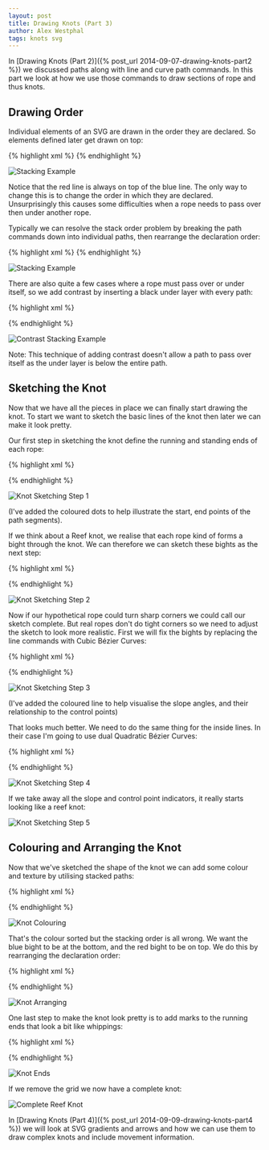 ```yaml
---
layout: post
title: Drawing Knots (Part 3)
author: Alex Westphal
tags: knots svg
---
```


In [Drawing Knots (Part 2)]({% post_url 2014-09-07-drawing-knots-part2 %}) we discussed paths along with line and curve
path commands. In this part we look at how we use those commands to draw sections of rope and thus knots.


## Drawing Order

Individual elements of an SVG are drawn in the order they are declared. So elements defined later get drawn on top:

{% highlight xml %}
<path d="M 50 50 H 150" stroke="blue" stroke-width="5" fill="transparent"/>
<path d="M 100 25 V 75" stroke="red" stroke-width="5" fill="transparent"/>
{% endhighlight %}

![Stacking Example](/knots/drawing/stacking1.svg)

Notice that the red line is always on top of the blue line. The only way to change this is to change the order in which
they are declared. Unsurprisingly this causes some difficulties when a rope needs to pass over then under another rope.

Typically we can resolve the stack order problem by breaking the path commands down into individual paths, then
rearrange the declaration order:

{% highlight xml %}
<path d="M 110 60 V 30" stroke="red" stroke-width="5" fill="transparent"/>
<path d="M 50 50 H 150" stroke="blue" stroke-width="5" fill="transparent"/>
<path d="M 90 30 V 60 C 90 80, 110 80, 110 60 " stroke="red" stroke-width="5" fill="transparent"/>
{% endhighlight %}

![Stacking Example](/knots/drawing/stacking2.svg)

There are also quite a few cases where a rope must pass over or under itself, so we add contrast by inserting a black
under layer with every path:

{% highlight xml %}
<path d="M 50 50 H 150" stroke="black" stroke-width="9" fill="transparent"/>
<path d="M 50 50 H 150" stroke="#D44" stroke-width="8" fill="transparent"/>

<path d="M 100 25 V 75" stroke="black" stroke-width="9" fill="transparent"/>
<path d="M 100 25 V 75" stroke="#D44" stroke-width="8" fill="transparent"/>
{% endhighlight %}

![Contrast Stacking Example](/knots/drawing/stacking3.svg)

Note: This technique of adding contrast doesn't allow a path to pass over itself as the under layer is below the
entire path.


## Sketching the Knot

Now that we have all the pieces in place we can finally start drawing the knot. To start we want to sketch the basic
lines of the knot then later we can make it look pretty.

Our first step in sketching the knot define the running and standing ends of each rope:

{% highlight xml %}
<!-- Red Rope - Running End -->
<path d="M 30 40 H 60" stroke="black" fill="transparent"/>

<!-- Red Rope - Standing End -->
<path d="M 0 60 H 60" stroke="black" fill="transparent"/>

<!-- Blue Rope - Running End -->
<path d="M 170 40 H 140" stroke="black" fill="transparent"/>

<!-- Blue Rope - Standing End -->
<path d="M 200 60 H 140" stroke="black" fill="transparent"/>
{% endhighlight %}

![Knot Sketching Step 1](/knots/drawing/sketch1.svg)

(I've added the coloured dots to help illustrate the start, end points of the path segments).

If we think about a Reef knot, we realise that each rope kind of forms a bight through the knot. We can therefore we can
sketch these bights as the next step:

{% highlight xml %}
<!-- Red Rope - Running End -->
<path d="M 30 40 H 60 L 120 20" stroke="black" fill="transparent"/>

<!-- Red Rope - Standing End -->
<path d="M 0 60 H 60 L 120 80" stroke="black" fill="transparent"/>

<!-- Red Rope - Bight -->
<path d="M 120 20 V 80" stroke="black" fill="transparent"/>

<!-- Blue Rope - Running End -->
<path d="M 170 40 H 140 L 80 20" stroke="black" fill="transparent"/>

<!-- Blue Rope - Standing End -->
<path d="M 200 60 H 140 L 80 80" stroke="black" fill="transparent"/>

<!-- Blue Rope - Bight -->
<path d="M 80 20 V 80" stroke="black" fill="transparent"/>
{% endhighlight %}

![Knot Sketching Step 2](/knots/drawing/sketch2.svg)

Now if our hypothetical rope could turn sharp corners we could call our sketch complete. But real ropes don't do tight
corners so we need to adjust the sketch to look more realistic. First we will fix the bights by replacing the line
commands with Cubic Bézier Curves:

{% highlight xml %}
<!-- Red Rope - Bight -->
<path d="M 120 20 C 150 20, 150 80, 120 80" stroke="black" fill="transparent"/>

<!-- Blue Rope - Bight -->
<path d="M 80 20 C 50 20, 50 80, 80 80" stroke="black" fill="transparent"/>
{% endhighlight %}

![Knot Sketching Step 3](/knots/drawing/sketch3.svg)

(I've added the coloured line to help visualise the slope angles, and their relationship to the control points)

That looks much better. We need to do the same thing for the inside lines. In their case I'm going to use dual Quadratic
Bézier Curves:

{% highlight xml %}
<!-- Red Rope - Running End -->
<path d="M 30 40 H 60 Q 80 40, 90 30 T 120 20" stroke="black" fill="transparent"/>

<!-- Red Rope - Standing End -->
<path d="M 0 60 H 60 Q 80 60, 90 70 T 120 80" stroke="black" fill="transparent"/>

<!-- Blue Rope - Running End -->
<path d="M 170 40 H 140 Q 120 40, 110 30 T 80 20" stroke="black" fill="transparent"/>

<!-- Blue Rope - Standing End -->
<path d="M 200 60 H 140 Q 120 60, 110 70 T 80 80" stroke="black" fill="transparent"/>
{% endhighlight %}

![Knot Sketching Step 4](/knots/drawing/sketch4.svg)

If we take away all the slope and control point indicators, it really starts looking like a reef knot:

![Knot Sketching Step 5](/knots/drawing/sketch5.svg)


## Colouring and Arranging the Knot

Now that we've sketched the shape of the knot we can add some colour and texture by utilising stacked paths:

{% highlight xml %}
<!-- Red Rope - Running End -->
<path d="M 30 40 H 60 Q 80 40, 90 30 T 120 20" stroke="black" stroke-width="9" fill="transparent"/>
<path d="M 30 40 H 60 Q 80 40, 90 30 T 120 20" stroke="#D44" stroke-width="8" fill="transparent"/>

<!-- Red Rope - Standing End -->
<path d="M 0 60 H 60 Q 80 60, 90 70 T 120 80" stroke="black" stroke-width="9" fill="transparent"/>
<path d="M 0 60 H 60 Q 80 60, 90 70 T 120 80" stroke="#D44" stroke-width="8" fill="transparent"/>

<!-- Red Rope - Bight -->
<path d="M 120 20 C 150 20, 150 80, 120 80" stroke="black" stroke-width="9" fill="transparent"/>
<path d="M 120 20 C 150 20, 150 80, 120 80" stroke="#D44" stroke-width="8" fill="transparent"/>

<!-- Blue Rope - Running End -->
<path d="M 170 40 H 140 Q 120 40, 110 30 T 80 20" stroke="black" stroke-width="9" fill="transparent"/>
<path d="M 170 40 H 140 Q 120 40, 110 30 T 80 20" stroke="#22D" stroke-width="8" fill="transparent"/>

<!-- Blue Rope - Standing End -->
<path d="M 200 60 H 140 Q 120 60, 110 70 T 80 80" stroke="black" stroke-width="9" fill="transparent"/>
<path d="M 200 60 H 140 Q 120 60, 110 70 T 80 80" stroke="#22D" stroke-width="8" fill="transparent"/>

<!-- Blue Rope - Bight -->
<path d="M 80 20 C 50 20, 50 80, 80 80" stroke="black" stroke-width="9" fill="transparent"/>
<path d="M 80 20 C 50 20, 50 80, 80 80" stroke="#22D" stroke-width="8" fill="transparent"/>
{% endhighlight %}

![Knot Colouring](/knots/drawing/colour.svg)

That's the colour sorted but the stacking order is all wrong. We want the blue bight to be at the bottom, and the red
bight to be on top. We do this by rearranging the declaration order:

{% highlight xml %}
<!-- Blue Rope - Bight -->
<path d="M 80 20 C 50 20, 50 80, 80 80" stroke="black" stroke-width="9" fill="transparent"/>
<path d="M 80 20 C 50 20, 50 80, 80 80" stroke="#22D" stroke-width="8" fill="transparent"/>

<!-- Red Rope - Running End -->
<path d="M 30 40 H 60 Q 80 40, 90 30 T 120 20" stroke="black" stroke-width="9" fill="transparent"/>
<path d="M 30 40 H 60 Q 80 40, 90 30 T 120 20" stroke="#D44" stroke-width="8" fill="transparent"/>

<!-- Red Rope - Standing End -->
<path d="M 0 60 H 60 Q 80 60, 90 70 T 120 80" stroke="black" stroke-width="9" fill="transparent"/>
<path d="M 0 60 H 60 Q 80 60, 90 70 T 120 80" stroke="#D44" stroke-width="8" fill="transparent"/>

<!-- Blue Rope - Running End -->
<path d="M 170 40 H 140 Q 120 40, 110 30 T 80 20" stroke="black" stroke-width="9" fill="transparent"/>
<path d="M 170 40 H 140 Q 120 40, 110 30 T 80 20" stroke="#22D" stroke-width="8" fill="transparent"/>

<!-- Blue Rope - Standing End -->
<path d="M 200 60 H 140 Q 120 60, 110 70 T 80 80" stroke="black" stroke-width="9" fill="transparent"/>
<path d="M 200 60 H 140 Q 120 60, 110 70 T 80 80" stroke="#22D" stroke-width="8" fill="transparent"/>

<!-- Red Rope - Bight -->
<path d="M 120 20 C 150 20, 150 80, 120 80" stroke="black" stroke-width="9" fill="transparent"/>
<path d="M 120 20 C 150 20, 150 80, 120 80" stroke="#D44" stroke-width="8" fill="transparent"/>
{% endhighlight %}

![Knot Arranging](/knots/drawing/arrangement.svg)

One last step to make the knot look pretty is to add marks to the running ends that look a bit like whippings:

{% highlight xml %}
<!-- Red Rope - Running End Cap -->
<path d="M 30 36 v 8" stroke="black" fill="transparent"/>

<!-- Blue Rope - Running End Cap -->
<path d="M 170 36 v 8" stroke="black" fill="transparent"/>

<!-- Red Rope - Running End Marks -->
<path d="M 32 36 v 8" stroke="black" fill="transparent"/>
<path d="M 34 36 v 8" stroke="black" fill="transparent"/>
<path d="M 36 36 v 8" stroke="black" fill="transparent"/>

<!-- Blue Rope - Running End Marks -->
<path d="M 168 36 v 8" stroke="black" fill="transparent"/>
<path d="M 166 36 v 8" stroke="black" fill="transparent"/>
<path d="M 164 36 v 8" stroke="black" fill="transparent"/>
{% endhighlight %}

![Knot Ends](/knots/drawing/ends.svg)

If we remove the grid we now have a complete knot:

![Complete Reef Knot](/knots/reef-knot.svg)



In [Drawing Knots (Part 4)]({% post_url 2014-09-09-drawing-knots-part4 %}) we will look at SVG gradients and arrows and
how we can use them to draw complex knots and include movement information.